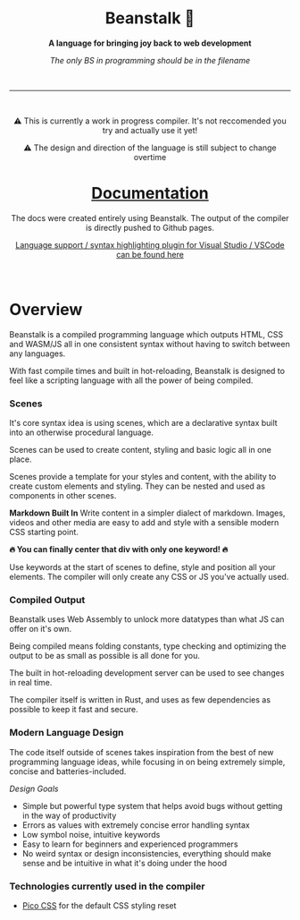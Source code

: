<div align="center">

  <h1>Beanstalk 🌱</h1>

  <p>
    <strong>A language for bringing joy back to web development</strong>
  </p>

  *The only BS in programming should be in the filename*

  <br>

  ---
  <br>
  <p>⚠️ This is currently a work in progress compiler. It's not reccomended you try and actually use it yet!</p>
  <p>⚠️ The design and direction of the language is still subject to change overtime</p>

  <h1>
    <a href="https://h3licopter.github.io/beanstalk">
      Documentation
    </a>
  </h1>
  <p>The docs were created entirely using Beanstalk. The output of the compiler is directly pushed to Github pages.</p>
  <a href="https://github.com/H3licopter/beanstalk-plugin">Language support / syntax highlighting plugin for Visual Studio / VSCode can be found here</a>

</div>
<br>
<br>

# Overview
Beanstalk is a compiled programming language which outputs HTML, CSS and WASM/JS all in one consistent syntax without having to switch between any languages. 

With fast compile times and built in hot-reloading, Beanstalk is designed to feel like a scripting language with all the power of being compiled.

### Scenes

It's core syntax idea is using scenes, which are a declarative syntax built into an otherwise procedural language.

Scenes can be used to create content, styling and basic logic all in one place.

Scenes provide a template for your styles and content, with the ability to create custom elements and styling.
They can be nested and used as components in other scenes.

**Markdown Built In**
Write content in a simpler dialect of markdown. Images, videos and other media are easy to add and style with a sensible modern CSS starting point.

**🔥 You can finally center that div with only one keyword! 🔥**

Use keywords at the start of scenes to define, style and position all your elements.
The compiler will only create any CSS or JS you've actually used.

### Compiled Output
Beanstalk uses Web Assembly to unlock more datatypes than what JS can offer on it's own.

Being compiled means folding constants, type checking and optimizing the output to be as small as possible is all done for you.

The built in hot-reloading development server can be used to see changes in real time. 

The compiler itself is written in Rust, and uses as few dependencies as possible to keep it fast and secure.

### Modern Language Design
The code itself outside of scenes takes inspiration from the best of new programming language ideas, while focusing in on being extremely simple, concise and batteries-included.

*Design Goals*
- Simple but powerful type system that helps avoid bugs without getting in the way of productivity
- Errors as values with extremely concise error handling syntax
- Low symbol noise, intuitive keywords
- Easy to learn for beginners and experienced programmers
- No weird syntax or design inconsistencies, everything should make sense and be intuitive in what it's doing under the hood

### Technologies currently used in the compiler
- [Pico CSS](https://picocss.com/) for the default CSS styling reset

<br>
